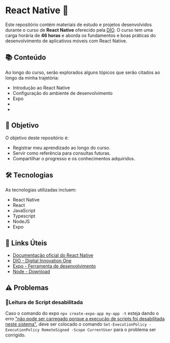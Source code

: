# React Native 📱

Este repositório contém materiais de estudo e projetos desenvolvidos durante o curso de **React Native** oferecido pela [DIO](https://www.dio.me/). O curso tem uma carga horária de **46 horas** e aborda os fundamentos e boas práticas do desenvolvimento de aplicativos móveis com React Native.

## 📚 Conteúdo

Ao longo do curso, serão explorados alguns tópicos que serão citados ao longo da minha trajetória:

- Introdução ao React Native
- Configuração do ambiente de desenvolvimento
- Expo
-   
- 


## 🚀 Objetivo

O objetivo deste repositório é:

- Registrar meu aprendizado ao longo do curso.
- Servir como referência para consultas futuras.
- Compartilhar o progresso e os conhecimentos adquiridos.

## 🛠️ Tecnologias

As tecnologias utilizadas incluem:

- React Native
- React
- JavaScript
- Typescript
- NodeJS
- Expo

## 🔗 Links Úteis

- [Documentação oficial do React Native](https://reactnative.dev/docs/getting-started?guide=ios)
- [DIO - Digital Innovation One](https://www.dio.me/)
- [Expo - Ferramenta de desenvolvimento](https://docs.expo.dev/)
- [Node - Download ](https://nodejs.org/pt) 

## ⚠ Problemas
### 📌Leitura de Script desabilitada
Caso o comando do expo `npx create-expo-app my-app -t` esteja dando o erro ["não pode ser carregado porque a execução de scripts foi desabilitada neste sistema"](https://pt.stackoverflow.com/questions/220078/o-que-significa-o-erro-execu%C3%A7%C3%A3o-de-scripts-foi-desabilitada-neste-sistema), deve ser colocado o comando  `Set-ExecutionPolicy -ExecutionPolicy RemoteSigned -Scope CurrentUser` para o problema ser corrigido.
